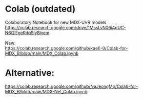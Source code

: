 # Colab (outdated)
Colaboratory Notebook for new MDX-UVR models<br>
https://colab.research.google.com/drive/1MssLvN06i4gUC-N6QiEgeRdq5IyBiyem<br><br>
New:<br>
https://colab.research.google.com/github/kae0-0/Colab-for-MDX_B/blob/main/MDX_Colab.ipynb
# Alternative:
https://colab.research.google.com/github/NaJeongMo/Colab-for-MDX_B/blob/main/MDX-Net_Colab.ipynb
